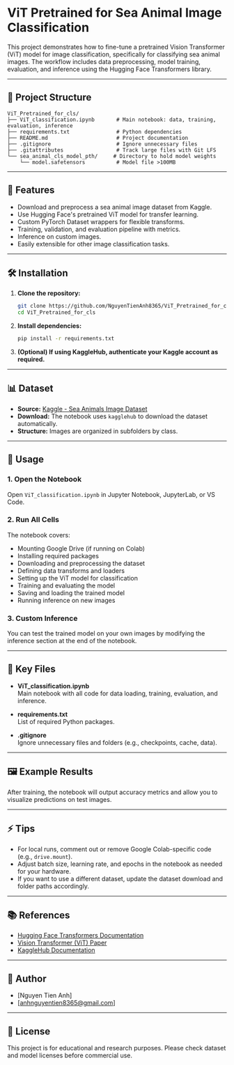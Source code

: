 # ViT Pretrained for Sea Animal Image Classification

This project demonstrates how to fine-tune a pretrained Vision Transformer (ViT) model for image classification, specifically for classifying sea animal images. The workflow includes data preprocessing, model training, evaluation, and inference using the Hugging Face Transformers library.

---

## 📂 Project Structure

```
ViT_Pretrained_for_cls/
├── ViT_classification.ipynb       # Main notebook: data, training, evaluation, inference
├── requirements.txt               # Python dependencies
├── README.md                      # Project documentation
├── .gitignore                     # Ignore unnecessary files
├── .gitattributes                 # Track large files with Git LFS
└── sea_animal_cls_model_pth/     # Directory to hold model weights
    └── model.safetensors          # Model file >100MB
```

---

## 🚀 Features

- Download and preprocess a sea animal image dataset from Kaggle.
- Use Hugging Face's pretrained ViT model for transfer learning.
- Custom PyTorch Dataset wrappers for flexible transforms.
- Training, validation, and evaluation pipeline with metrics.
- Inference on custom images.
- Easily extensible for other image classification tasks.

---

## 🛠️ Installation

1. **Clone the repository:**
    ```bash
    git clone https://github.com/NguyenTienAnh8365/ViT_Pretrained_for_cls.git
    cd ViT_Pretrained_for_cls
    ```

2. **Install dependencies:**
    ```bash
    pip install -r requirements.txt
    ```

3. **(Optional) If using KaggleHub, authenticate your Kaggle account as required.**

---

## 📊 Dataset

- **Source:** [Kaggle - Sea Animals Image Dataset](https://www.kaggle.com/datasets/vencerlanz09/sea-animals-image-dataste)
- **Download:** The notebook uses `kagglehub` to download the dataset automatically.
- **Structure:** Images are organized in subfolders by class.

---

## 📝 Usage

### 1. Open the Notebook

Open `ViT_classification.ipynb` in Jupyter Notebook, JupyterLab, or VS Code.

### 2. Run All Cells

The notebook covers:
- Mounting Google Drive (if running on Colab)
- Installing required packages
- Downloading and preprocessing the dataset
- Defining data transforms and loaders
- Setting up the ViT model for classification
- Training and evaluating the model
- Saving and loading the trained model
- Running inference on new images

### 3. Custom Inference

You can test the trained model on your own images by modifying the inference section at the end of the notebook.

---

## 🧩 Key Files

- **ViT_classification.ipynb**  
  Main notebook with all code for data loading, training, evaluation, and inference.

- **requirements.txt**  
  List of required Python packages.

- **.gitignore**  
  Ignore unnecessary files and folders (e.g., checkpoints, cache, data).

---

## 🖼️ Example Results

After training, the notebook will output accuracy metrics and allow you to visualize predictions on test images.

---

## ⚡ Tips

- For local runs, comment out or remove Google Colab-specific code (e.g., `drive.mount`).
- Adjust batch size, learning rate, and epochs in the notebook as needed for your hardware.
- If you want to use a different dataset, update the dataset download and folder paths accordingly.

---

## 📚 References

- [Hugging Face Transformers Documentation](https://huggingface.co/docs/transformers)
- [Vision Transformer (ViT) Paper](https://arxiv.org/abs/2010.11929)
- [KaggleHub Documentation](https://github.com/Kaggle/kagglehub)

---

## 👤 Author

- [Nguyen Tien Anh]
- [anhnguyentien8365@gmail.com]

---

## 📝 License

This project is for educational and research purposes. Please check dataset and model licenses before commercial use.
